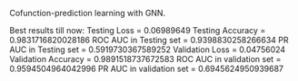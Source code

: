 Cofunction-prediction learning with GNN.



Best results till now:
Testing Loss =  0.06989649
Testing Accuracy =  0.9831716820028186
ROC AUC in Testing set =  0.9398830258266634
PR AUC in Testing set =  0.5919730367589252
Validation Loss =  0.04756024
Validation Accuracy =  0.9891518737672583
ROC AUC in validation set =  0.9594504964042996
PR AUC in validation set =  0.6945624950939687
